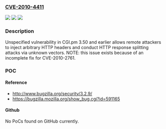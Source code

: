 ### [CVE-2010-4411](https://cve.mitre.org/cgi-bin/cvename.cgi?name=CVE-2010-4411)
![](https://img.shields.io/static/v1?label=Product&message=n%2Fa&color=blue)
![](https://img.shields.io/static/v1?label=Version&message=n%2Fa&color=blue)
![](https://img.shields.io/static/v1?label=Vulnerability&message=n%2Fa&color=brighgreen)

### Description

Unspecified vulnerability in CGI.pm 3.50 and earlier allows remote attackers to inject arbitrary HTTP headers and conduct HTTP response splitting attacks via unknown vectors.  NOTE: this issue exists because of an incomplete fix for CVE-2010-2761.

### POC

#### Reference
- http://www.bugzilla.org/security/3.2.9/
- https://bugzilla.mozilla.org/show_bug.cgi?id=591165

#### Github
No PoCs found on GitHub currently.

